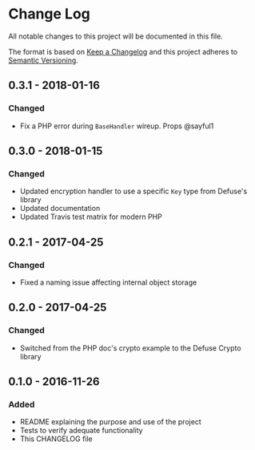 # Change Log
All notable changes to this project will be documented in this file.

The format is based on [Keep a Changelog](http://keepachangelog.com/)
and this project adheres to [Semantic Versioning](http://semver.org/).

## 0.3.1 - 2018-01-16
### Changed
- Fix a PHP error during `BaseHandler` wireup. Props @sayful1

## 0.3.0 - 2018-01-15
### Changed
- Updated encryption handler to use a specific `Key` type from Defuse's library
- Updated documentation
- Updated Travis test matrix for modern PHP

## 0.2.1 - 2017-04-25
### Changed
- Fixed a naming issue affecting internal object storage

## 0.2.0 - 2017-04-25
### Changed
- Switched from the PHP doc's crypto example to the Defuse Crypto library

## 0.1.0 - 2016-11-26
### Added
- README explaining the purpose and use of the project
- Tests to verify adequate functionality
- This CHANGELOG file

